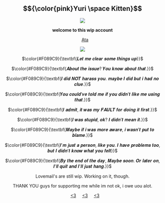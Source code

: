<div align="center">

## $${\color{pink}Yuri \space Kitten}$$

<img src="https://github.com/user-attachments/assets/4f422203-eb03-4b28-a0bb-bfc067da1387" />
</p>

</p>

**welcome to this wip account**

&nbsp;&nbsp;&nbsp; [Ata](https://forevermortal.atabook.org/)

<img src="https://github.com/user-attachments/assets/f25fadf8-9244-487c-8e45-8646cc9961c0" />
</p>

 $\color{#F089C9}{\textbf{𝑳𝒆𝒕 𝒎𝒆 𝒄𝒍𝒆𝒂𝒓 𝒔𝒐𝒎𝒆 𝒕𝒉𝒊𝒏𝒈𝒔 𝒖𝒑}}$
 
 $\color{#F089C9}{\textbf{𝑨𝒃𝒐𝒖𝒕 𝒕𝒉𝒆 𝒊𝒔𝒔𝒖𝒆? 𝒀𝒐𝒖 𝒌𝒏𝒐𝒘 𝒂𝒃𝒐𝒖𝒕 𝒕𝒉𝒂𝒕.}}$
 
 $\color{#F089C9}{\textbf{𝑰 𝒅𝒊𝒅 𝑵𝑶𝑻 𝒉𝒂𝒓𝒂𝒔𝒔 𝒚𝒐𝒖. 𝒎𝒂𝒚𝒃𝒆 𝑰 𝒅𝒊𝒅 𝒃𝒖𝒕 𝒊 𝒉𝒂𝒅 𝒏𝒐 𝒄𝒍𝒖𝒆.}}$

 $\color{#F089C9}{\textbf{𝒀𝒐𝒖 𝒄𝒐𝒖𝒍𝒅'𝒗𝒆 𝒕𝒐𝒍𝒅 𝒎𝒆 𝒊𝒇 𝒚𝒐𝒖 𝒅𝒊𝒅𝒏'𝒕 𝒍𝒊𝒌𝒆 𝒎𝒆 𝒖𝒔𝒊𝒏𝒈 𝒕𝒉𝒂𝒕.}}$

 $\color{#F089C9}{\textbf{𝑰 𝒂𝒅𝒎𝒊𝒕, 𝒊𝒕 𝒘𝒂𝒔 𝒎𝒚 𝑭𝑨𝑼𝑳𝑻 𝒇𝒐𝒓 𝒅𝒐𝒊𝒏𝒈 𝒊𝒕 𝒇𝒊𝒓𝒔𝒕.}}$

 $\color{#F089C9}{\textbf{𝑰 𝒘𝒂𝒔 𝒔𝒕𝒖𝒑𝒊𝒅, 𝒐𝒌? 𝑰 𝒅𝒊𝒅𝒏'𝒕 𝒎𝒆𝒂𝒏 𝒊𝒕.}}$

 $\color{#F089C9}{\textbf{𝑴𝒂𝒚𝒃𝒆 𝒊𝒇 𝒊 𝒘𝒂𝒔 𝒎𝒐𝒓𝒆 𝒂𝒘𝒂𝒓𝒆, 𝒊 𝒘𝒂𝒔𝒏'𝒕 𝒑𝒖𝒕 𝒕𝒐 𝒃𝒍𝒂𝒎𝒆.}}$ 
 
 $\color{#F089C9}{\textbf{𝑰'𝒎 𝒋𝒖𝒔𝒕 𝒂 𝒑𝒆𝒓𝒔𝒐𝒏, 𝒍𝒊𝒌𝒆 𝒚𝒐𝒖. 𝑰 𝒉𝒂𝒗𝒆 𝒑𝒓𝒐𝒃𝒍𝒆𝒎𝒔 𝒕𝒐𝒐, 𝒃𝒖𝒕 𝑰 𝒅𝒊𝒅𝒏'𝒕 𝒌𝒏𝒐𝒘 𝒘𝒉𝒂𝒕 𝒚𝒐𝒖 𝒇𝒆𝒍𝒕}}$
 
 $\color{#F089C9}{\textbf{𝑩𝒚 𝒕𝒉𝒆 𝒆𝒏𝒅 𝒐𝒇 𝒕𝒉𝒆 𝒅𝒂𝒚, 𝑴𝒂𝒚𝒃𝒆 𝒔𝒐𝒐𝒏. 𝑶𝒓 𝒍𝒂𝒕𝒆𝒓 𝒐𝒏, 𝑰'𝒍𝒍 𝒒𝒖𝒊𝒕 𝒂𝒏𝒅 𝑰'𝒍𝒍 𝒋𝒖𝒔𝒕 𝒉𝒂𝒏𝒈.}}$

  </p>
 Lovemail's are still wip. Working on it, though.
 </p>
THANK YOU guys for supporting me while im not ok, i owe uou alot.

&nbsp;&nbsp;&nbsp; [<3](https://github.com/yyoshidaa)
&nbsp;&nbsp;&nbsp; [<3](https://github.com/yurivampire)
&nbsp;&nbsp;&nbsp; [<3](https://github.com/Casyuce)

